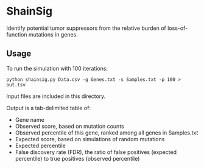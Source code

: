 ShainSig
========

Identify potential tumor suppressors from the relative burden of
loss-of-function mutations in genes.

Usage 
-----

To run the simulation with 100 iterations:

    python shainsig.py Data.csv -g Genes.txt -s Samples.txt -p 100 > out.tsv

Input files are included in this directory.

Output is a tab-delimited table of:

- Gene name
- Observed score, based on mutation counts
- Observed percentile of this gene, ranked among all genes in Samples.txt
- Expected score, based on simulations of random mutations
- Expected percentile
- False discovery rate (FDR), the ratio of false positives (expected percentile)
  to true positives (observed percentile)

